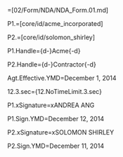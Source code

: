 =[02/Form/NDA/NDA_Form.01.md]

P1.=[core/id/acme_incorporated]

P2.=[core/id/solomon_shirley]

P1.Handle={d-}Acme{-d}

P2.Handle={d-}Contractor{-d}

Agt.Effective.YMD=December 1, 2014

12.3.sec={12.NoTimeLimit.3.sec}

P1.xSignature=xANDREA ANG

P1.Sign.YMD=December 12, 2014

P2.xSignature=xSOLOMON SHIRLEY

P2.Sign.YMD=December 11, 2014